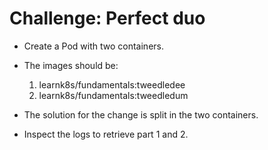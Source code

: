# Challenge: Perfect duo

- Create a Pod with two containers.

- The images should be:
    1) learnk8s/fundamentals:tweedledee
    2) learnk8s/fundamentals:tweedledum

- The solution for the change is split in the two containers.

- Inspect the logs to retrieve part 1 and 2.